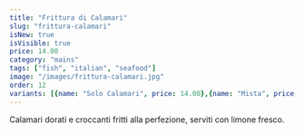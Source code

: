 ```yaml
---
title: "Frittura di Calamari"
slug: "frittura-calamari"
isNew: true
isVisible: true
price: 14.00
category: "mains"
tags: ["fish", "italian", "seafood"]
image: "/images/frittura-calamari.jpg"
order: 12
variants: [{name: "Solo Calamari", price: 14.00},{name: "Mista", price: 16.00}]
---
```


Calamari dorati e croccanti fritti alla perfezione, serviti con limone fresco.

